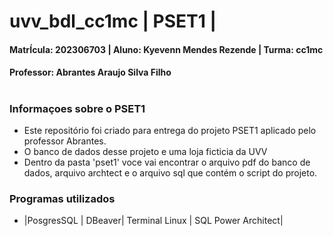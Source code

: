 # uvv_bdl_cc1mc | PSET1 |
#### MatrÍcula: 202306703 | Aluno: Kyevenn Mendes Rezende | Turma: cc1mc
#### Professor: Abrantes Araujo Silva Filho
#
### Informaçoes sobre o PSET1
- Este repositório foi criado para entrega do projeto PSET1 aplicado pelo professor Abrantes.
- O banco de dados desse projeto e uma loja ficticia da UVV 
- Dentro da pasta 'pset1' voce vai encontrar o arquivo pdf do banco de dados,
arquivo archtect e o arquivo sql que contém o script do projeto.

### Programas utilizados
- |PosgresSQL | DBeaver| Terminal Linux | SQL Power Architect|
